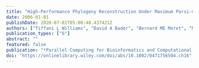 ```yaml
---
title: "High-Performance Phylogeny Reconstruction Under Maximum Parsi-mony"
date: 2006-01-01
publishDate: 2020-07-01T05:00:48.437421Z
authors: ["Tiffani L Williams", "David A Bader", "Bernard ME Moret", "M Yan"]
publication_types: ["6"]
abstract: ""
featured: false
publication: "*Parallel Computing for Bioinformatics and Computational Biology*"
doi: "https://onlinelibrary.wiley.com/doi/abs/10.1002/0471756504.ch16"
---
```


